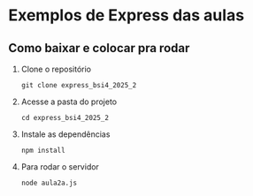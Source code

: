 # Exemplos de Express das aulas

## Como baixar e colocar pra rodar

1. Clone o repositório
   ```
   git clone express_bsi4_2025_2
   ```

2. Acesse a pasta do projeto
   ```
   cd express_bsi4_2025_2
   ```

3. Instale as dependências
   ```
   npm install
   ```

4. Para rodar o servidor
   ```
   node aula2a.js
   ```
